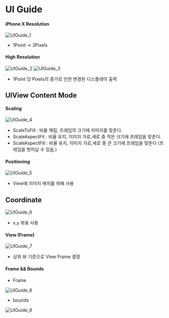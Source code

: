 # UI Guide

#### iPhone X Resolution
![UIGuide_1](https://github.com/jwlee07/TIL/blob/master/iosAppGrammar/image/UIGuide/UIGuide_1.png)

* 1Point -> 3Pixels

#### High Resolution
![UIGuide_2](https://github.com/jwlee07/TIL/blob/master/iosAppGrammar/image/UIGuide/UIGuide_2.png)
![UIGuide_3](https://github.com/jwlee07/TIL/blob/master/iosAppGrammar/image/UIGuide/UIGuide_3.png)

* 1Point 당 Pixels의 증가로 인한 변경된 디스플레이 출력

## UIView Content Mode

#### Scaling 
![UIGuide_4](https://github.com/jwlee07/TIL/blob/master/iosAppGrammar/image/UIGuide/UIGuide_4.png)

* ScaleToFill : 비율 깨짐, 프레임의 크기에 이미지를 맞춘다.
* ScaleAspectFit : 비율 유지, 이미지 가로,세로 중 작은 크기에 프레임을 맞춘다.
* ScaleAspectFill : 비율 유지, 이미지 가로,세로 중 큰 크기에 프레임을 맞춘다 (프레임을 벗어날 수 있음.)

#### Positioning
![UIGuide_5](https://github.com/jwlee07/TIL/blob/master/iosAppGrammar/image/UIGuide/UIGuide_5.png)

* View에 이미지 배치를 위해 사용

## Coordinate
![UIGuide_6](https://github.com/jwlee07/TIL/blob/master/iosAppGrammar/image/UIGuide/UIGuide_6.png)

* x,y 좌표 사용

#### View (Frame)
![UIGuide_7](https://github.com/jwlee07/TIL/blob/master/iosAppGrammar/image/UIGuide/UIGuide_7.png)

* 상위 뷰 기준으로 VIew Frame 결정

#### Frame && Bounds
* Frame

![UIGuide_8](https://github.com/jwlee07/TIL/blob/master/iosAppGrammar/image/UIGuide/UIGuide_8.png)

* bounds

![UIGuide_9](https://github.com/jwlee07/TIL/blob/master/iosAppGrammar/image/UIGuide/UIGuide_9.png)